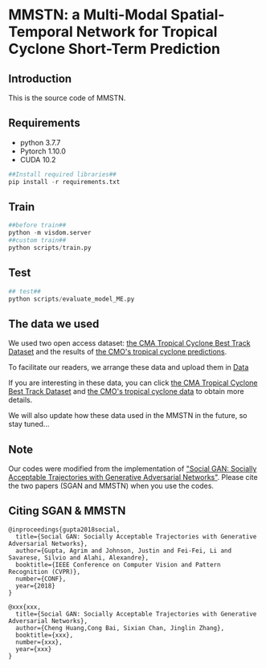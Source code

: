 # MMSTN: a Multi-Modal Spatial-Temporal Network for Tropical Cyclone Short-Term Prediction
## Introduction
This is the source code of MMSTN.
## Requirements 
* python 3.7.7
* Pytorch 1.10.0
* CUDA 10.2
```python
##Install required libraries##
pip install -r requirements.txt
```
## Train
```python
##before train##
python -m visdom.server
##custom train##
python scripts/train.py
```
## Test
```python
## test##
python scripts/evaluate_model_ME.py
```
## The data we used
We used two open access dataset: [the CMA Tropical Cyclone Best Track Dataset](https://tcdata.typhoon.org.cn/en/zjljsjj_sm.html) 
and the results of [the CMO's tropical cyclone predictions](http://typhoon.nmc.cn/web.html).

To facilitate our readers, we arrange these data and upload them in [Data](https://github.com/Zjut-MultimediaPlus/MMSTN/tree/main/Data)

If you are interesting in these data, you can click [the CMA Tropical Cyclone Best Track Dataset](https://tcdata.typhoon.org.cn/en/zjljsjj_sm.html) and
[the CMO's tropical cyclone data](http://typhoon.nmc.cn/web.html) to obtain more details. 

We will also update how these data used in the MMSTN in the future, so stay tuned...

## Note
Our codes were modified from the implementation of ["Social GAN: Socially Acceptable Trajectories with Generative Adversarial Networks"](https://github.com/agrimgupta92/sgan). Please cite the two papers (SGAN and MMSTN) when you use the codes.
## Citing SGAN & MMSTN
```
@inproceedings{gupta2018social,
  title={Social GAN: Socially Acceptable Trajectories with Generative Adversarial Networks},
  author={Gupta, Agrim and Johnson, Justin and Fei-Fei, Li and Savarese, Silvio and Alahi, Alexandre},
  booktitle={IEEE Conference on Computer Vision and Pattern Recognition (CVPR)},
  number={CONF},
  year={2018}
}
```

```
@xxx{xxx,
  title={Social GAN: Socially Acceptable Trajectories with Generative Adversarial Networks},
  author={Cheng Huang,Cong Bai, Sixian Chan, Jinglin Zhang},
  booktitle={xxx},
  number={xxx},
  year={xxx}
}
```
